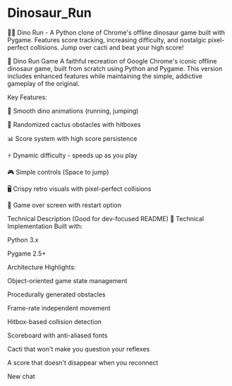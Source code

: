 # Dinosaur_Run
🐍🦖 Dino Run - A Python clone of Chrome's offline dinosaur game built with Pygame. Features score tracking, increasing difficulty, and nostalgic pixel-perfect collisions. Jump over cacti and beat your high score!


🚀 Dino Run Game
A faithful recreation of Google Chrome's iconic offline dinosaur game, built from scratch using Python and Pygame. This version includes enhanced features while maintaining the simple, addictive gameplay of the original.

Key Features:

🏃 Smooth dino animations (running, jumping)

🌵 Randomized cactus obstacles with hitboxes

📊 Score system with high score persistence

⚡ Dynamic difficulty - speeds up as you play

🎮 Simple controls (Space to jump)

🖥️ Crispy retro visuals with pixel-perfect collisions

🎉 Game over screen with restart option

Technical Description (Good for dev-focused README)
🧰 Technical Implementation
Built with:

Python 3.x

Pygame 2.5+

Architecture Highlights:

Object-oriented game state management

Procedurally generated obstacles

Frame-rate independent movement

Hitbox-based collision detection

Scoreboard with anti-aliased fonts

Cacti that won't make you question your reflexes

A score that doesn't disappear when you reconnect



New chat
